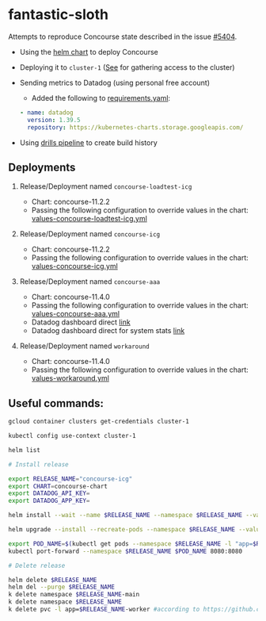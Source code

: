 # fantastic-sloth

Attempts to reproduce Concourse state described in the issue [#5404](https://github.com/concourse/concourse/issues/5404).

- Using the [helm chart](https://github.com/concourse/concourse-chart) to deploy Concourse
- Deploying it to `cluster-1` ([See](https://github.com/concourse/hush-house#gathering-acccess-to-the-cluster) for gathering access to the cluster)
- Sending metrics to Datadog (using personal free account)
	* Added the following to [requirements.yaml](https://github.com/concourse/concourse-chart/blob/master/requirements.yaml):

	```yaml
    - name: datadog
      version: 1.39.5
      repository: https://kubernetes-charts.storage.googleapis.com/
	```

- Using [drills pipeline](https://github.com/concourse/drills/blob/master/longevity/lidar-test) to create build history

## Deployments

1. Release/Deployment named `concourse-loadtest-icg`

    - Chart: concourse-11.2.2
    - Passing the following configuration to override values in the chart: [values-concourse-loadtest-icg.yml](values-concourse-loadtest-icg.yml)

1. Release/Deployment named `concourse-icg`

    - Chart: concourse-11.2.2
    - Passing the following configuration to override values in the chart: [values-concourse-icg.yml](values-concourse-icg.yml)

1. Release/Deployment named `concourse-aaa`

    - Chart: concourse-11.4.0
    - Passing the following configuration to override values in the chart: [values-concourse-aaa.yml](values-concourse-aaa.yml)
    - Datadog dashboard direct [link](https://p.datadoghq.com/sb/2x0hq9m0hhctg8bs-d5cf9399959fea9e3ad32cfacb143795)
    - Datadog dashboard direct for system stats [link](https://p.datadoghq.com/sb/2x0hq9m0hhctg8bs-1703e3e96d3747d1121718790e10923a)

1. Release/Deployment named `workaround`

    - Chart: concourse-11.4.0
    - Passing the following configuration to override values in the chart: [values-workaround.yml](values-workaround.yml)

## Useful commands:

```bash
gcloud container clusters get-credentials cluster-1

kubectl config use-context cluster-1

helm list

# Install release

export RELEASE_NAME="concourse-icg"
export CHART=concourse-chart
export DATADOG_API_KEY=
export DATADOG_APP_KEY=

helm install --wait --name $RELEASE_NAME --namespace $RELEASE_NAME --values values-$RELEASE_NAME.yml $CHART

helm upgrade --install --recreate-pods --namespace $RELEASE_NAME --values values-$RELEASE_NAME.yml $RELEASE_NAME $CHART

export POD_NAME=$(kubectl get pods --namespace $RELEASE_NAME -l "app=$RELEASE_NAME-web" -o jsonpath="{.items[0].metadata.name}") && \
kubectl port-forward --namespace $RELEASE_NAME $POD_NAME 8080:8080

# Delete release

helm delete $RELEASE_NAME
helm del --purge $RELEASE_NAME
k delete namespace $RELEASE_NAME-main
k delete namespace $RELEASE_NAME
k delete pvc -l app=$RELEASE_NAME-worker #according to https://github.com/concourse/concourse-chart/blob/master/README.md#cleanup-orphaned-persistent-volumes

```
